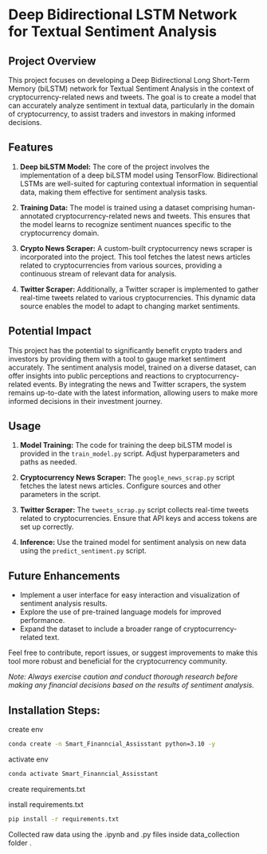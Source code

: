 # Deep Bidirectional LSTM Network for Textual Sentiment Analysis

## Project Overview

This project focuses on developing a Deep Bidirectional Long Short-Term Memory (biLSTM) network for Textual Sentiment Analysis in the context of cryptocurrency-related news and tweets. The goal is to create a model that can accurately analyze sentiment in textual data, particularly in the domain of cryptocurrency, to assist traders and investors in making informed decisions.

## Features

1. **Deep biLSTM Model:** The core of the project involves the implementation of a deep biLSTM model using TensorFlow. Bidirectional LSTMs are well-suited for capturing contextual information in sequential data, making them effective for sentiment analysis tasks.

2. **Training Data:** The model is trained using a dataset comprising human-annotated cryptocurrency-related news and tweets. This ensures that the model learns to recognize sentiment nuances specific to the cryptocurrency domain.

3. **Crypto News Scraper:** A custom-built cryptocurrency news scraper is incorporated into the project. This tool fetches the latest news articles related to cryptocurrencies from various sources, providing a continuous stream of relevant data for analysis.

4. **Twitter Scraper:** Additionally, a Twitter scraper is implemented to gather real-time tweets related to various cryptocurrencies. This dynamic data source enables the model to adapt to changing market sentiments.

## Potential Impact

This project has the potential to significantly benefit crypto traders and investors by providing them with a tool to gauge market sentiment accurately. The sentiment analysis model, trained on a diverse dataset, can offer insights into public perceptions and reactions to cryptocurrency-related events. By integrating the news and Twitter scrapers, the system remains up-to-date with the latest information, allowing users to make more informed decisions in their investment journey.

## Usage

1. **Model Training:** The code for training the deep biLSTM model is provided in the `train_model.py` script. Adjust hyperparameters and paths as needed.

2. **Cryptocurrency News Scraper:** The `google_news_scrap.py` script fetches the latest news articles. Configure sources and other parameters in the script.

3. **Twitter Scraper:** The `tweets_scrap.py` script collects real-time tweets related to cryptocurrencies. Ensure that API keys and access tokens are set up correctly.

4. **Inference:** Use the trained model for sentiment analysis on new data using the `predict_sentiment.py` script.

## Future Enhancements

- Implement a user interface for easy interaction and visualization of sentiment analysis results.
- Explore the use of pre-trained language models for improved performance.
- Expand the dataset to include a broader range of cryptocurrency-related text.

Feel free to contribute, report issues, or suggest improvements to make this tool more robust and beneficial for the cryptocurrency community.

*Note: Always exercise caution and conduct thorough research before making any financial decisions based on the results of sentiment analysis.*



## Installation Steps:

create env

```bash
conda create -n Smart_Finanncial_Assisstant python=3.10 -y
```

activate env
```bash
conda activate Smart_Finanncial_Assisstant
```

create requirements.txt

install requirements.txt
```bash
pip install -r requirements.txt
```
Collected raw data using the .ipynb and .py files inside data_collection folder .
